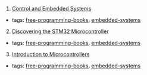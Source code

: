 1. [Control and Embedded Systems](http://www.learn-c.com)
  * tags: [free-programming-books](tags/free-programming-books.md), [embedded-systems](tags/embedded-systems.md)
2. [Discovering the STM32 Microcontroller](http://www.cs.indiana.edu/~geobrown/book.pdf)
  * tags: [free-programming-books](tags/free-programming-books.md), [embedded-systems](tags/embedded-systems.md)
3. [Introduction to Microcontrollers](http://www.embeddedrelated.com/showarticle/453.php)
  * tags: [free-programming-books](tags/free-programming-books.md), [embedded-systems](tags/embedded-systems.md)
